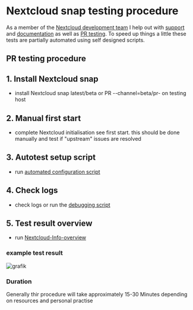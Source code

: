 # Nextcloud snap testing procedure

As a member of the [Nextcloud development team](https://github.com/nextcloud-snap) I help out with [support](https://github.com/nextcloud-snap/nextcloud-snap/issues) and [documentation](https://github.com/nextcloud-snap/nextcloud-snap/wiki) as well as [PR testing](https://github.com/nextcloud-snap/nextcloud-snap/wiki/Develop-and-contribute).
To speed up things a little these tests are partially automated using self designed scripts.

## PR testing procedure

## 1. Install Nextcloud snap
+ install Nextcloud snap latest/beta or PR --channel=beta/pr-<number> on testing host

## 2. Manual first start 
+ complete Nextcloud initialisation see first start. this should be done manually and test if "upstream" issues are resolved

## 3. Autotest setup script
+ run [automated configuration script](https://github.com/scubamuc/bash-scripts/blob/scubamuc-wiki/ncsnap-autotest.sh)

## 4. Check logs  
+ check logs or run the [debugging script](https://github.com/nextcloud-snap/nextcloud-snap/wiki/Issue-Debugging-Scripts#debugging-script)

## 5. Test result overview
+ run [Nextcloud-Info-overview](https://github.com/scubamuc/bash-scripts/blob/scubamuc-wiki/ncinfo_en.sh)

### example test result
![grafik](https://github.com/user-attachments/assets/5ba2d439-0c83-4215-8927-fe6c1cfe40d1)

### Duration
Generally thir procedure will take approximately 15-30 Minutes depending on resources and personal practise
